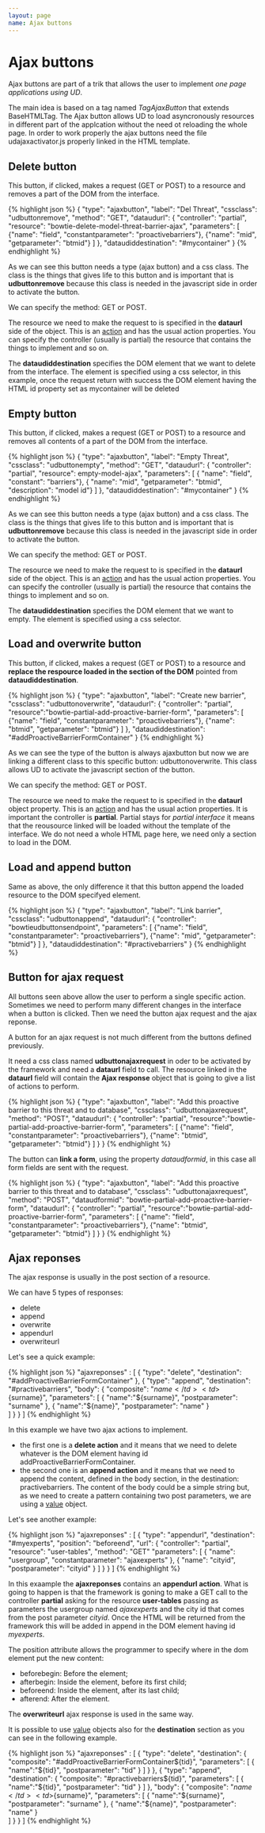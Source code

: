 ```yaml
---
layout: page
name: Ajax buttons
---
```


# Ajax buttons

Ajax buttons are part of a trik that allows the user to implement *one page applications using UD*.

The main idea is based on a tag named *TagAjaxButton* that extends BaseHTMLTag. The Ajax button allows UD to load asyncronously resources  in different part of the applcation without the need ot reloading the whole page. In order to work properly the ajax buttons need the file udajaxactivator.js properly linked in the HTML template.

## Delete button

This button, if clicked, makes a request (GET or POST) to a resource and removes a part of the DOM from the interface.

{% highlight json %}
{
  "type": "ajaxbutton", 
  "label": "Del Threat", 
  "cssclass": "udbuttonremove", 
  "method": "GET",
  "dataudurl": {
    "controller": "partial", 
    "resource": "bowtie-delete-model-threat-barrier-ajax", 
    "parameters": [
      {"name": "field", "constantparameter": "proactivebarriers"},
      {"name": "mid", "getparameter": "btmid"}
    ]
  },
  "dataudiddestination": "#mycontainer"
}
{% endhighlight %}

As we can see this button needs a type (ajax button) and a css class. The class is the things that gives life to this button and is important that is **udbuttonremove** because this class is needed in the javascript side in order to activate the button.

We can specify the method: GET or POST.

The resource we need to make the request to is specified in the **dataurl** side of the object. This is an <a href="{{site.baseurl}}/baseresources/actions">action</a> and has the  usual action properties. You can specify the controller (usually is partial) the resource that contains the things to implement and so on.

The **dataudiddestination** specifies the DOM element that we want to delete from the interface. The element is specified using a css selector, in this example, once the request return with success the DOM element having the HTML id property  set as mycontainer will be deleted

## Empty button

This button, if clicked, makes a request (GET or POST) to a resource and removes all contents of a part of the DOM from the interface.

{% highlight json %}
{
  "type": "ajaxbutton", 
  "label": "Empty Threat", 
  "cssclass": "udbuttonempty", 
  "method": "GET",
  "dataudurl": {
    "controller": "partial", 
    "resource": empty-model-ajax", 
    "parameters": [
      { "name": "field", "constant": "barriers"},
      { "name": "mid", "getparameter": "btmid", "description": "model id"}
    ]
  },
  "dataudiddestination": "#mycontainer"
}
{% endhighlight %}

As we can see this button needs a type (ajax button) and a css class. The class is the things that gives life to this button and is important that is **udbuttonremove** because this class is needed in the javascript side in order to activate the button.

We can specify the method: GET or POST.

The resource we need to make the request to is specified in the **dataurl** side of the object. This is an <a href="{{site.baseurl}}/baseresources/actions">action</a> and has the usual action properties. You can specify the controller (usually is partial) the resource that contains the things to implement and so on.

The **dataudiddestination** specifies the DOM element that we want to empty. The element is specified using a css selector.

## Load and overwrite button

This button, if clicked, makes a request (GET or POST) to a resource and **replace the respource loaded in the section of the DOM** pointed from **dataudiddestination**.

{% highlight json %}
{
  "type": "ajaxbutton",
  "label": "Create new barrier",
  "cssclass": "udbuttonoverwrite",
  "dataudurl": {
    "controller": "partial",
    "resource":"bowtie-partial-add-proactive-barrier-form",
    "parameters": [
      {"name": "field", "constantparameter": "proactivebarriers"},
      {"name": "btmid", "getparameter": "btmid"}
    ]
  },
  "dataudiddestination": "#addProactiveBarrierFormContainer"
}
{% endhighlight %}

As we can see the type of the button is always ajaxbutton but now we are linking a different class to this specific button: udbuttonoverwrite.
This class allows UD to activate the javascript section of the button.

We can specify the method: GET or POST.

The resource we need to make the request to is specified in the **dataurl** object property. This is an <a href="{{site.baseurl}}/baseresources/action">action</a> and has the usual action properties. It is important the controller is **partial**. Partial stays for *partial interface* it means that the reousource linked will be loaded without the template of the interface. We do not need a whole HTML page here, we need only a section to load in the DOM.

## Load and append  button

Same as above, the only difference it that this button append the loaded resource to the DOM specifyed element.

{% highlight json %}
{ 
  "type": "ajaxbutton", 
  "label": "Link barrier", 
  "cssclass": "udbuttonappend",
  "dataudurl": { 
    "controller": "bowtieudbuttonsendpoint",
    "parameters": [
      {"name": "field", "constantparameter": "proactivebarriers"},
      {"name": "mid", "getparameter": "btmid"}
    ]
  },
  "dataudiddestination": "#practivebarriers"
}
{% endhighlight %}

## Button for ajax request

All buttons seen above allow the user to perform a single specific action. Sometimes we need to perform many different changes in the interface when a button is clicked. Then we need the button ajax request and the ajax reponse.

A button for an ajax request is not much different from the buttons defined previously.

It need a css class named **udbuttonajaxrequest** in oder to be activated by the framework and need a **dataurl** field to call. The resource linked in the **dataurl** field will contain the **Ajax response** object that is going to give a list of actions to perform.

{% highlight json %}
{
  "type": "ajaxbutton",
  "label": "Add this proactive barrier to this threat and to database",
  "cssclass": "udbuttonajaxrequest",
  "method": "POST",
  "dataudurl": {
    "controller": "partial",
    "resource":"bowtie-partial-add-proactive-barrier-form",
    "parameters": [
      {"name": "field", "constantparameter": "proactivebarriers"},
      {"name": "btmid", "getparameter": "btmid"}
    ]
  }
}
{% endhighlight %}

The button can **link a form**, using the property *dataudformid*, in this case all form fields are sent with the request.

{% highlight json %}
{
  "type": "ajaxbutton",
  "label": "Add this proactive barrier to this threat and to database",
  "cssclass": "udbuttonajaxrequest",
  "method": "POST",
  "dataudformid": "bowtie-partial-add-proactive-barrier-form",
  "dataudurl": {
    "controller": "partial",
    "resource":"bowtie-partial-add-proactive-barrier-form",
    "parameters": [
      {"name": "field", "constantparameter": "proactivebarriers"},
      {"name": "btmid", "getparameter": "btmid"}
    ]
  }
}
{% endhighlight %}

## Ajax  reponses

The ajax response is usually in the post section of a resource.

We can have 5 types of responses:

* delete
* append
* overwrite
* appendurl
* overwriteurl

Let's see a quick example:

{% highlight json %}
"ajaxreponses" : [
  { 
    "type": "delete", 
    "destination": "#addProactiveBarrierFormContainer"
  },
  { 
    "type": "append",
    "destination": "#practivebarriers",
    "body": { 
      "composite": "<tr><td>${name}</td><td>${surname}</td></tr>",
      "parameters": [ 
        { "name":"${surname}", "postparameter": "surname" },
        { "name":"${name}", "postparameter": "name" }  
      ] 
    }
  }
]
{% endhighlight %}

In this example we have two ajax actions to implement.

* the first one is a **delete action** and it means that we need to delete whatever is the DOM element having id addProactiveBarrierFormContainer.
* the second one is an **append action** and it means that we need to append the content, defined in the body section, in the destination: practivebarriers. The content of the body could be a simple string but, as we need to create a pattern containing two post parameters, we are using a <a href="{{site.baseurl}}/baseresources/value">value</a> object.

Let's see another example:

{% highlight json %}
"ajaxreponses" : [
  { 
    "type": "appendurl",
    "destination": "#myexperts",
	"position": "beforeend",
    "url": { 
      "controller": "partial", 
      "resource": "user-tables", 
      "method": "GET"
      "parameters": [
        { "name": "usergroup", "constantparameter": "ajaxexperts" },
        { "name": "cityid", "postparameter": "cityid" }
      ] 
    }
  }
]
{% endhighlight %}

In this exaample the **ajaxreponses** contains an **appendurl action**. What is going to happen is that the framework is goning to make a GET call to the controller **partial** asking for the resource **user-tables** passing as parameters the usergroup named *ajaxexperts* and the city id that comes from the post parameter *cityid*. Once the HTML will be returned from the framework this will be added in append in the DOM element having id *myexperts*.

The position attribute allows the programmer to specify where in the dom element put the new content: 

* beforebegin: Before the element;
* afterbegin: Inside the element, before its first child;
* beforeend: Inside the element, after its last child;
* afterend: After the element.

The **overwriteurl** ajax response is used in the same way.

It is possible to use <a href="{{site.baseurl}}/baseresources/value">value</a> objects also for the **destination** section as you can see in the following example.

{% highlight json %}
"ajaxreponses" : [
  { 
    "type": "delete", 
    "destination": {
      "composite":  "#addProactiveBarrierFormContainer${tid}", 
      "parameters": [ 
        { "name":"${tid}", "postparameter": "tid"  } 
      ] 
    }
  },
  { 
    "type": "append",
    "destination": { 
      "composite": "#practivebarriers${tid}", 
      "parameters": [ { "name":"${tid}", "postparameter": "tid"  } ] 
    },
    "body": { 
      "composite": "<tr><td>${name}</td><td>${surname}</td></tr>",
      "parameters": [ 
        { "name":"${surname}", "postparameter": "surname" },
        { "name":"${name}", "postparameter": "name" }  
      ]
    }
  }
]
{% endhighlight %}
